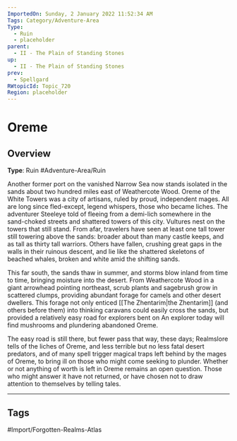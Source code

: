 ```yaml
---
ImportedOn: Sunday, 2 January 2022 11:52:34 AM
Tags: Category/Adventure-Area
Type:
  - Ruin
  - placeholder
parent:
  - II - The Plain of Standing Stones
up:
  - II - The Plain of Standing Stones
prev:
  - Spellgard
RWtopicId: Topic_720
Region: placeholder
---
```

# Oreme
## Overview
**Type**: Ruin
#Adventure-Area/Ruin

Another former port on the vanished Narrow Sea now stands isolated in the sands about two hundred miles east of Weathercote Wood. Oreme of the White Towers was a city of artisans, ruled by proud, independent mages. All are long since fled-except, legend whispers, those who became liches. The adventurer Steeleye told of fleeing from a demi-lich somewhere in the sand-choked streets and shattered towers of this city. Vultures nest on the towers that still stand. From afar, travelers have seen at least one tall tower still towering above the sands: broader about than many castle keeps, and as tall as thirty tall warriors. Others have fallen, crushing great gaps in the walls in their ruinous descent, and lie like the shattered skeletons of beached whales, broken and white amid the shifting sands.

This far south, the sands thaw in summer, and storms blow inland from time to time, bringing moisture into the desert. From Weathercote Wood in a giant arrowhead pointing northeast, scrub plants and sagebrush grow in scattered clumps, providing abundant forage for camels and other desert dwellers. This forage not only enticed [[The Zhentarim|the Zhentarim]] (and others before them) into thinking caravans could easily cross the sands, but provided a relatively easy road for explorers bent on An explorer today will find mushrooms and plundering abandoned Oreme.

The easy road is still there, but fewer pass that way, these days; Realmslore tells of the liches of Oreme, and less terrible but no less fatal desert predators, and of many spell trigger magical traps left behind by the mages of Oreme, to bring ill on those who might come seeking to plunder. Whether or not anything of worth is left in Oreme remains an open question. Those who might answer it have not returned, or have chosen not to draw attention to themselves by telling tales.


---
## Tags
#Import/Forgotten-Realms-Atlas


